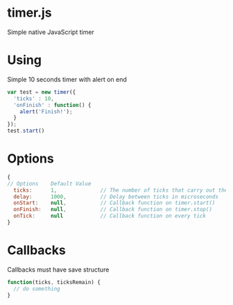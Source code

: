 timer.js
===
Simple native JavaScript timer


Using
===

Simple 10 seconds timer with alert on end

```javascript
var test = new timer({
  'ticks' : 10,
  'onFinish' : function() {
    alert('Finish!');
  }
});
test.start()
```

Options
===
```javascript
{
// Options    Default Value
  ticks:      1,              // The number of ticks that carry out the timer before stopping
  delay:      1000,           // Delay between ticks in microseconds
  onStart:    null,           // Callback function on timer.start()
  onFinish:   null,           // Callback function on timer.stop()
  onTick:     null            // Callback function on every tick
}
```

Callbacks
===
Callbacks must have save structure
```javascript
function(ticks, ticksRemain) {
  // do something
}
```
